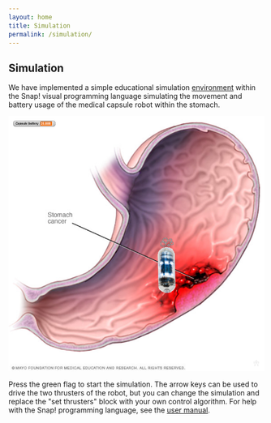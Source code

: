 ```yaml
---
layout: home
title: Simulation
permalink: /simulation/
---
```


## Simulation

We have implemented a simple educational simulation 
[environment](https://physics.c2stem.org/snap.html#present:Username=miklos&ProjectName=pillforge)
within the Snap! visual programming language simulating the movement and battery usage of the medical capsule robot within the stomach. 

[![simulation](/img/simulation.png)](https://physics.c2stem.org/snap.html#present:Username=miklos&ProjectName=pillforge)

Press the green flag to start the simulation. The arrow keys can be used to drive the two thrusters of the robot, but you can change the simulation and replace the "set thrusters" block with your own control algorithm. For help with the Snap! programming language, see the 
[user manual](https://snap.berkeley.edu/SnapManual.pdf).
